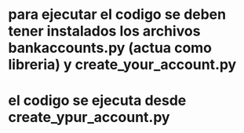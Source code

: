 # para ejecutar el codigo se deben tener instalados los archivos bankaccounts.py (actua como libreria) y create_your_account.py
# el codigo se ejecuta desde create_ypur_account.py 
